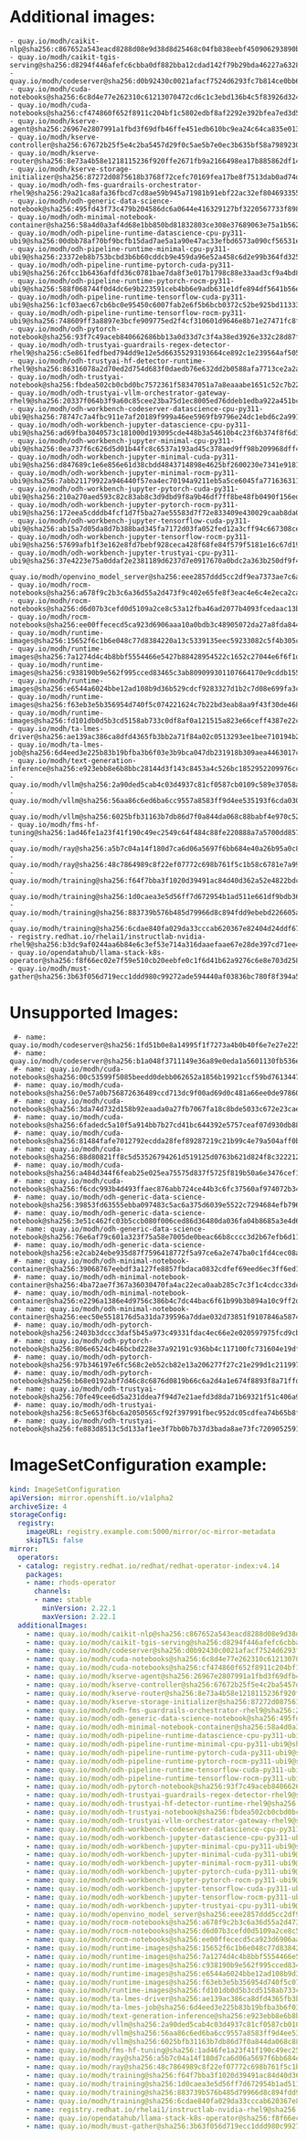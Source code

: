 # Additional images:
    - quay.io/modh/caikit-nlp@sha256:c867652a543eacd8288d08e9d38d8d25468c04fb838eebf450906293890b040d
    - quay.io/modh/caikit-tgis-serving@sha256:d8294f446afefc6cbba0df882bba12cdad142f79b29bda46227a6328128d7fb6
    - quay.io/modh/codeserver@sha256:d0b92430c0021afacf7524d6293fc7b814ce0bb64597d3295f1fdc0ef29c2e62
    - quay.io/modh/cuda-notebooks@sha256:6c8d4e77e262310c61213070472cd6c1c3ebd136b4c5f83926d32471985d7b5b
    - quay.io/modh/cuda-notebooks@sha256:cf474860f652f8911c204bf1c5802edbf8af2292e392bfea7ed3d51601907473
    - quay.io/modh/kserve-agent@sha256:26967e2807991a1fbd3f69dfb46ffe451edb610bc9ea24c64ca835e0135d5a96
    - quay.io/modh/kserve-controller@sha256:67672b25f5e4c2ba5457d29f0c5ae5b7e0ec3b635bf58a79892306ddda30ac2a
    - quay.io/modh/kserve-router@sha256:8e73a4b58e1218115236f920ffe2671fb9a2166498ea17b885862df142be9036
    - quay.io/modh/kserve-storage-initializer@sha256:87272d0875618b3768f72cefc70169fea17be8f7513dab0ad74dd6205d0ce3f8
    - quay.io/modh/odh-fms-guardrails-orchestrator-rhel9@sha256:29a21ca8afa36fbcd7cd8ae59b945a71981b91ebf22ac32ef804693355e36783
    - quay.io/modh/odh-generic-data-science-notebook@sha256:495fd43f73c479b204586dc6a0644e416329127bf3220567733f898d47348cd9
    - quay.io/modh/odh-minimal-notebook-container@sha256:58a4d0a3af4d68e1bb850bd81832803ce308e37689063e75a1b5622606d4c7a6
    - quay.io/modh/odh-pipeline-runtime-datascience-cpu-py311-ubi9@sha256:00dbb78af70bf9bcfb15dad7ae5a1a90e47ac33efbd6573a090cf56531e22ffb
    - quay.io/modh/odh-pipeline-runtime-minimal-cpu-py311-ubi9@sha256:23372eb8b753bcbd3b6b60cddcb9e459da96e52a458c6d2e99b364fd325478c1
    - quay.io/modh/odh-pipeline-runtime-pytorch-cuda-py311-ubi9@sha256:26fcc1b6436afdfd36c0781bae7da8f3e017b1798c88e33aad3cf9a4bd834528
    - quay.io/modh/odh-pipeline-runtime-pytorch-rocm-py311-ubi9@sha256:588f068744f0d4dc6e9b223591ceb4bb6e9adb631e1dfe894df5641b56e82b4b
    - quay.io/modh/odh-pipeline-runtime-tensorflow-cuda-py311-ubi9@sha256:1cf03aec67cb6bc0e95450c6007fab2e6f5b6bcb0372c52be925bd11333cc598
    - quay.io/modh/odh-pipeline-runtime-tensorflow-rocm-py311-ubi9@sha256:748609ff3a8897e3bcfe909775ed2f4cf310601d9646e8b71e27471fc8f58c9c
    - quay.io/modh/odh-pytorch-notebook@sha256:93f7c49aceb840662686bb13a0d33d7c3f4a38ed3926e332c28d87fa4ba6eae9
    - quay.io/modh/odh-trustyai-guardrails-regex-detector-rhel9@sha256:c5e861fedfbed794dd9e12e5d66355293193664ce892c1e239564af5050ad3d9
    - quay.io/modh/odh-trustyai-hf-detector-runtime-rhel9@sha256:86316078a2d70ed2d754d683f0daedb76e632dd2b0588afa7713ce2a2a593e2f
    - quay.io/modh/odh-trustyai-notebook@sha256:fbdea502cb0cbd0bc7572361f58347051a7a8eaaabe1651c52c7b22983a019cc
    - quay.io/modh/odh-trustyai-vllm-orchestrator-gateway-rhel9@sha256:20337f064b3f9a60c85cee23ba75d1ec8005ed76ddeb1edba922a451bc47b7d7
    - quay.io/modh/odh-workbench-codeserver-datascience-cpu-py311-ubi9@sha256:78747c7a4fbc911e7af20189f999a46ee5969fb9796e24dc1ebd6c2a9918182d
    - quay.io/modh/odh-workbench-jupyter-datascience-cpu-py311-ubi9@sha256:ad69fba3040573c181000d193095cde448b3a54610b4c23f6b374f8f6d33b632
    - quay.io/modh/odh-workbench-jupyter-minimal-cpu-py311-ubi9@sha256:0ea737f6c626d5d01b44fc8c6537a193ad45c378aed9ff98b209968dff418075
    - quay.io/modh/odh-workbench-jupyter-minimal-cuda-py311-ubi9@sha256:d847689c1e6e856e61d38cbdd4843714898e4625bf2600230e7341e9181f5cc9
    - quay.io/modh/odh-workbench-jupyter-minimal-rocm-py311-ubi9@sha256:7abb21179922a946440f57ea4ec70194a9211eb5a5ce6045fa77163631140c44
    - quay.io/modh/odh-workbench-jupyter-pytorch-cuda-py311-ubi9@sha256:210a270aed593c82c83ab8c3d9dbd9f8a9b46df7ff8be48fb0490f156ed06dca
    - quay.io/modh/odh-workbench-jupyter-pytorch-rocm-py311-ubi9@sha256:172eea5cdddb4fcf1d7f5ba27ae55583d7f72e833409e430029caab8da0e4666
    - quay.io/modh/odh-workbench-jupyter-tensorflow-cuda-py311-ubi9@sha256:ab15a7d05da8d7b388bad345fa7172d03fa052fed12a3cff94c667308cea0845
    - quay.io/modh/odh-workbench-jupyter-tensorflow-rocm-py311-ubi9@sha256:57699afb1f3e162e8fd7bebf928ceca428f68fe84f579f5181e16c67d19ce156
    - quay.io/modh/odh-workbench-jupyter-trustyai-cpu-py311-ubi9@sha256:37e4223e75a0ddaf2e2381189d6237d7e0917670a0bdc2a363b250df9f40be5d
    - quay.io/modh/openvino_model_server@sha256:eee2857ddd5cc2df9ea7373ae7c6ae814d77bd631db5c52b91edad18ac6c73c8
    - quay.io/modh/rocm-notebooks@sha256:a678f9c2b3c6a36d55a2d473f9c402e65fe8f3eac4e6c4e2eca2caf64f925087
    - quay.io/modh/rocm-notebooks@sha256:d6d07b3cefd0d5109a2ce8c53a12fba46ad2077b4093fcedaac13b8d2a1ab783
    - quay.io/modh/rocm-notebooks@sha256:ee00ffececd5ca923d6906aaa10a0bdb3c48905072da27a8fda84464d430e0ef
    - quay.io/modh/runtime-images@sha256:15652f6c1b6e048c77d8384220a13c5339135eec59233082c5f4b305ce5ffb01
    - quay.io/modh/runtime-images@sha256:7a1274d4c4b8bbf5554466e5427b88428954522c1652c27044e6f6f1d87b85fd
    - quay.io/modh/runtime-images@sha256:c938190b9e562f995cced83465c3ab809099301107664170e9cddb1554c9912c
    - quay.io/modh/runtime-images@sha256:e6544a6024bbe12ad108b9d36b529cdcf9283327d1b2c7d08e699fa3cb22392c
    - quay.io/modh/runtime-images@sha256:f63eb3e5b356954d740f5c074221624c7b22bd3eab8aa9f43f30de468e22a0d2
    - quay.io/modh/runtime-images@sha256:fd101db0d5b3cd5158ab733c0df8af0a121515a823e66ceff4387e22c29dbe92
    - quay.io/modh/ta-lmes-driver@sha256:ae139ac386ca8dfd4365fb3bb2a71f84a02c0513293ee1bee710194b220327cb
    - quay.io/modh/ta-lmes-job@sha256:6d4eed3e225b83b19bfba3b6f03e3b9bca047db231918b309aea4463017c0873
    - quay.io/modh/text-generation-inference@sha256:e923ebb8e6b8bbc28144d3f143c8453a4c526bc1852952209976cc27a311883b
    - quay.io/modh/vllm@sha256:2a90ded5cab4c03d4937c81cf0587cb0109c589e37058a50099139ab62a0666c
    - quay.io/modh/vllm@sha256:56aa86c6ed6ba6cc9557a8583ff9d4ee535193f6cda030bd1268064bc70120e3
    - quay.io/modh/vllm@sha256:6025bfb31163b7db86d7f0a844da068c88babf4e970c5244492e82bdbaf8dcbe
    - quay.io/modh/fms-hf-tuning@sha256:1ad46fe1a23f41f190c49ec2549c64f484c88fe220888a7a5700dd857ca243cc
    - quay.io/modh/ray@sha256:a5b7c04a14f180d7ca6d06a5697f6bb684e40a26b95a0c872cac23b552741707
    - quay.io/modh/ray@sha256:48c7864989c8f22ef07772c698b761f5c1b58c6781e7a99518204d521bf56a4c
    - quay.io/modh/training@sha256:f64f7bba3f1020d39491ac84d40d362a52e4822bdc11a33cfff021178b7c4097
    - quay.io/modh/training@sha256:1d0caea3e5d56ff7d672954b1ad511e661df9bdb364d56879961169a4ca8dae0
    - quay.io/modh/training@sha256:883739b576b485d79966d8c894fdd9ebebd226605a2abe8b33593ca67c87a394
    - quay.io/modh/training@sha256:6cdae840fa029da33cccab620367e82404d24ddf67762eb4537a9bffe1af306d
    - registry.redhat.io/rhelai1/instructlab-nvidia-rhel9@sha256:b3dc9af0244aa6b84e6c3ef53e714a316daaefaae67e28de397cd71ee4b2ac7e
    - quay.io/opendatahub/llama-stack-k8s-operator@sha256:f8f66ec02e7f59e510cb20eebfe0c1f6d41b62a9276c6e8e703d258f93d49119
    - quay.io/modh/must-gather@sha256:3b63f056d719ecc1ddd980c99272ade594440af03836bc780f8f394a56010d43


# Unsupported Images:
     #- name: quay.io/modh/codeserver@sha256:1fd51b0e8a14995f1f7273a4b0b40f6e7e27e225ab179959747846e54079d61e
     #- name: quay.io/modh/codeserver@sha256:b1a048f3711149e36a89e0eda1a5601130fb536ecc0aabae42ab6e4d26977354
     #- name: quay.io/modh/cuda-notebooks@sha256:00c53599f5085beedd0debb062652a1856b19921ccf59bd76134471d24c3fa7d
     #- name: quay.io/modh/cuda-notebooks@sha256:0e57a0b756872636489ccd713dc9f00ad69d0c481a66ee0de97860f13b4fedcd
     #- name: quay.io/modh/cuda-notebooks@sha256:3da74d732d158b92eaada0a27fb7067fa18c8bde5033c672e23caed0f21d6481
     #- name: quay.io/modh/cuda-notebooks@sha256:6fadedc5a10f5a914bb7b27cd41bc644392e5757ceaf07d930db884112054265
     #- name: quay.io/modh/cuda-notebooks@sha256:81484fafe7012792ecdda28fef89287219c21b99c4e79a504aff0b265d94b429
     #- name: quay.io/modh/cuda-notebooks@sha256:88d80821ff8c5d53526794261d519125d0763b621d824f8c3222127dab7b6cc8
     #- name: quay.io/modh/cuda-notebooks@sha256:a484d344f6feab25e025ea75575d837f5725f819b50a6e3476cef1f9925c07a5
     #- name: quay.io/modh/cuda-notebooks@sha256:f6cdc993b4d493ffaec876abb724ce44b3c6fc37560af974072b346e45ac1a3b
     #- name: quay.io/modh/odh-generic-data-science-notebook@sha256:39853fd63555ebba097483c5ac6a375d6039e5522c7294684efb7966ba4bc693
     #- name: quay.io/modh/odh-generic-data-science-notebook@sha256:3e51c462fc03b5ccb080f006ced86d36480da036fa04b8685a3e4d6d51a817ba
     #- name: quay.io/modh/odh-generic-data-science-notebook@sha256:76e6af79c601a323f75a58e7005de0beac66b8cccc3d2b67efb6d11d85f0cfa1
     #- name: quay.io/modh/odh-generic-data-science-notebook@sha256:e2cab24ebe935d87f7596418772f5a97ce6a2e747ba0c1fd4cec08a728e99403
     #- name: quay.io/modh/odh-minimal-notebook-container@sha256:39068767eebdf3a127fe8857fbdaca0832cdfef69eed6ec3ff6ed1858029420f
     #- name: quay.io/modh/odh-minimal-notebook-container@sha256:4ba72ae7f367a36030470fa4ac22eca0aab285c7c3f1c4cdcc33dc07aa522143
     #- name: quay.io/modh/odh-minimal-notebook-container@sha256:e2296a1386e4d9756c386b4c7dc44bac6f61b99b3b894a10c9ff2d8d5602ca4e
     #- name: quay.io/modh/odh-minimal-notebook-container@sha256:eec50e5518176d5a31da739596a7ddae032d73851f9107846a587442ebd10a82
     #- name: quay.io/modh/odh-pytorch-notebook@sha256:2403b3dccc3daf5b45a973c49331fdac4ec66e2e020597975fcd9cb4a625099b
     #- name: quay.io/modh/odh-pytorch-notebook@sha256:806e6524cb46bcbd228e37a92191c936bb4c117100fc731604e19df80286b19d
     #- name: quay.io/modh/odh-pytorch-notebook@sha256:97b346197e6fc568c2eb52cb82e13a206277f27c21e299d1c211997f140f638b
     #- name: quay.io/modh/odh-pytorch-notebook@sha256:b68e0192abf7d46c8c6876d0819b66c6a2d4a1e674f8893f8a71ffdcba96866c
     #- name: quay.io/modh/odh-trustyai-notebook@sha256:70fe49cee6d5a231ddea7f94d7e21aefd3d8da71b69321f51c406a92173d3334
     #- name: quay.io/modh/odh-trustyai-notebook@sha256:8c5e653f6bc6a2050565cf92f397991fbec952dc05cdfea74b65b8fd3047c9d4
     #- name: quay.io/modh/odh-trustyai-notebook@sha256:fe883d8513c5d133af1ee3f7bb0b7b37d3bada8ae73fc7209052591d4be681c0
# ImageSetConfiguration example:
```yaml
kind: ImageSetConfiguration
apiVersion: mirror.openshift.io/v1alpha2
archiveSize: 4
storageConfig:
  registry: 
    imageURL: registry.example.com:5000/mirror/oc-mirror-metadata
    skipTLS: false                       
mirror:
  operators:
  - catalog: registry.redhat.io/redhat/redhat-operator-index:v4.14
    packages:
    - name: rhods-operator
      channels:
      - name: stable
        minVersion: 2.22.1
        maxVersion: 2.22.1
  additionalImages:   
    - name: quay.io/modh/caikit-nlp@sha256:c867652a543eacd8288d08e9d38d8d25468c04fb838eebf450906293890b040d
    - name: quay.io/modh/caikit-tgis-serving@sha256:d8294f446afefc6cbba0df882bba12cdad142f79b29bda46227a6328128d7fb6
    - name: quay.io/modh/codeserver@sha256:d0b92430c0021afacf7524d6293fc7b814ce0bb64597d3295f1fdc0ef29c2e62
    - name: quay.io/modh/cuda-notebooks@sha256:6c8d4e77e262310c61213070472cd6c1c3ebd136b4c5f83926d32471985d7b5b
    - name: quay.io/modh/cuda-notebooks@sha256:cf474860f652f8911c204bf1c5802edbf8af2292e392bfea7ed3d51601907473
    - name: quay.io/modh/kserve-agent@sha256:26967e2807991a1fbd3f69dfb46ffe451edb610bc9ea24c64ca835e0135d5a96
    - name: quay.io/modh/kserve-controller@sha256:67672b25f5e4c2ba5457d29f0c5ae5b7e0ec3b635bf58a79892306ddda30ac2a
    - name: quay.io/modh/kserve-router@sha256:8e73a4b58e1218115236f920ffe2671fb9a2166498ea17b885862df142be9036
    - name: quay.io/modh/kserve-storage-initializer@sha256:87272d0875618b3768f72cefc70169fea17be8f7513dab0ad74dd6205d0ce3f8
    - name: quay.io/modh/odh-fms-guardrails-orchestrator-rhel9@sha256:29a21ca8afa36fbcd7cd8ae59b945a71981b91ebf22ac32ef804693355e36783
    - name: quay.io/modh/odh-generic-data-science-notebook@sha256:495fd43f73c479b204586dc6a0644e416329127bf3220567733f898d47348cd9
    - name: quay.io/modh/odh-minimal-notebook-container@sha256:58a4d0a3af4d68e1bb850bd81832803ce308e37689063e75a1b5622606d4c7a6
    - name: quay.io/modh/odh-pipeline-runtime-datascience-cpu-py311-ubi9@sha256:00dbb78af70bf9bcfb15dad7ae5a1a90e47ac33efbd6573a090cf56531e22ffb
    - name: quay.io/modh/odh-pipeline-runtime-minimal-cpu-py311-ubi9@sha256:23372eb8b753bcbd3b6b60cddcb9e459da96e52a458c6d2e99b364fd325478c1
    - name: quay.io/modh/odh-pipeline-runtime-pytorch-cuda-py311-ubi9@sha256:26fcc1b6436afdfd36c0781bae7da8f3e017b1798c88e33aad3cf9a4bd834528
    - name: quay.io/modh/odh-pipeline-runtime-pytorch-rocm-py311-ubi9@sha256:588f068744f0d4dc6e9b223591ceb4bb6e9adb631e1dfe894df5641b56e82b4b
    - name: quay.io/modh/odh-pipeline-runtime-tensorflow-cuda-py311-ubi9@sha256:1cf03aec67cb6bc0e95450c6007fab2e6f5b6bcb0372c52be925bd11333cc598
    - name: quay.io/modh/odh-pipeline-runtime-tensorflow-rocm-py311-ubi9@sha256:748609ff3a8897e3bcfe909775ed2f4cf310601d9646e8b71e27471fc8f58c9c
    - name: quay.io/modh/odh-pytorch-notebook@sha256:93f7c49aceb840662686bb13a0d33d7c3f4a38ed3926e332c28d87fa4ba6eae9
    - name: quay.io/modh/odh-trustyai-guardrails-regex-detector-rhel9@sha256:c5e861fedfbed794dd9e12e5d66355293193664ce892c1e239564af5050ad3d9
    - name: quay.io/modh/odh-trustyai-hf-detector-runtime-rhel9@sha256:86316078a2d70ed2d754d683f0daedb76e632dd2b0588afa7713ce2a2a593e2f
    - name: quay.io/modh/odh-trustyai-notebook@sha256:fbdea502cb0cbd0bc7572361f58347051a7a8eaaabe1651c52c7b22983a019cc
    - name: quay.io/modh/odh-trustyai-vllm-orchestrator-gateway-rhel9@sha256:20337f064b3f9a60c85cee23ba75d1ec8005ed76ddeb1edba922a451bc47b7d7
    - name: quay.io/modh/odh-workbench-codeserver-datascience-cpu-py311-ubi9@sha256:78747c7a4fbc911e7af20189f999a46ee5969fb9796e24dc1ebd6c2a9918182d
    - name: quay.io/modh/odh-workbench-jupyter-datascience-cpu-py311-ubi9@sha256:ad69fba3040573c181000d193095cde448b3a54610b4c23f6b374f8f6d33b632
    - name: quay.io/modh/odh-workbench-jupyter-minimal-cpu-py311-ubi9@sha256:0ea737f6c626d5d01b44fc8c6537a193ad45c378aed9ff98b209968dff418075
    - name: quay.io/modh/odh-workbench-jupyter-minimal-cuda-py311-ubi9@sha256:d847689c1e6e856e61d38cbdd4843714898e4625bf2600230e7341e9181f5cc9
    - name: quay.io/modh/odh-workbench-jupyter-minimal-rocm-py311-ubi9@sha256:7abb21179922a946440f57ea4ec70194a9211eb5a5ce6045fa77163631140c44
    - name: quay.io/modh/odh-workbench-jupyter-pytorch-cuda-py311-ubi9@sha256:210a270aed593c82c83ab8c3d9dbd9f8a9b46df7ff8be48fb0490f156ed06dca
    - name: quay.io/modh/odh-workbench-jupyter-pytorch-rocm-py311-ubi9@sha256:172eea5cdddb4fcf1d7f5ba27ae55583d7f72e833409e430029caab8da0e4666
    - name: quay.io/modh/odh-workbench-jupyter-tensorflow-cuda-py311-ubi9@sha256:ab15a7d05da8d7b388bad345fa7172d03fa052fed12a3cff94c667308cea0845
    - name: quay.io/modh/odh-workbench-jupyter-tensorflow-rocm-py311-ubi9@sha256:57699afb1f3e162e8fd7bebf928ceca428f68fe84f579f5181e16c67d19ce156
    - name: quay.io/modh/odh-workbench-jupyter-trustyai-cpu-py311-ubi9@sha256:37e4223e75a0ddaf2e2381189d6237d7e0917670a0bdc2a363b250df9f40be5d
    - name: quay.io/modh/openvino_model_server@sha256:eee2857ddd5cc2df9ea7373ae7c6ae814d77bd631db5c52b91edad18ac6c73c8
    - name: quay.io/modh/rocm-notebooks@sha256:a678f9c2b3c6a36d55a2d473f9c402e65fe8f3eac4e6c4e2eca2caf64f925087
    - name: quay.io/modh/rocm-notebooks@sha256:d6d07b3cefd0d5109a2ce8c53a12fba46ad2077b4093fcedaac13b8d2a1ab783
    - name: quay.io/modh/rocm-notebooks@sha256:ee00ffececd5ca923d6906aaa10a0bdb3c48905072da27a8fda84464d430e0ef
    - name: quay.io/modh/runtime-images@sha256:15652f6c1b6e048c77d8384220a13c5339135eec59233082c5f4b305ce5ffb01
    - name: quay.io/modh/runtime-images@sha256:7a1274d4c4b8bbf5554466e5427b88428954522c1652c27044e6f6f1d87b85fd
    - name: quay.io/modh/runtime-images@sha256:c938190b9e562f995cced83465c3ab809099301107664170e9cddb1554c9912c
    - name: quay.io/modh/runtime-images@sha256:e6544a6024bbe12ad108b9d36b529cdcf9283327d1b2c7d08e699fa3cb22392c
    - name: quay.io/modh/runtime-images@sha256:f63eb3e5b356954d740f5c074221624c7b22bd3eab8aa9f43f30de468e22a0d2
    - name: quay.io/modh/runtime-images@sha256:fd101db0d5b3cd5158ab733c0df8af0a121515a823e66ceff4387e22c29dbe92
    - name: quay.io/modh/ta-lmes-driver@sha256:ae139ac386ca8dfd4365fb3bb2a71f84a02c0513293ee1bee710194b220327cb
    - name: quay.io/modh/ta-lmes-job@sha256:6d4eed3e225b83b19bfba3b6f03e3b9bca047db231918b309aea4463017c0873
    - name: quay.io/modh/text-generation-inference@sha256:e923ebb8e6b8bbc28144d3f143c8453a4c526bc1852952209976cc27a311883b
    - name: quay.io/modh/vllm@sha256:2a90ded5cab4c03d4937c81cf0587cb0109c589e37058a50099139ab62a0666c
    - name: quay.io/modh/vllm@sha256:56aa86c6ed6ba6cc9557a8583ff9d4ee535193f6cda030bd1268064bc70120e3
    - name: quay.io/modh/vllm@sha256:6025bfb31163b7db86d7f0a844da068c88babf4e970c5244492e82bdbaf8dcbe
    - name: quay.io/modh/fms-hf-tuning@sha256:1ad46fe1a23f41f190c49ec2549c64f484c88fe220888a7a5700dd857ca243cc
    - name: quay.io/modh/ray@sha256:a5b7c04a14f180d7ca6d06a5697f6bb684e40a26b95a0c872cac23b552741707
    - name: quay.io/modh/ray@sha256:48c7864989c8f22ef07772c698b761f5c1b58c6781e7a99518204d521bf56a4c
    - name: quay.io/modh/training@sha256:f64f7bba3f1020d39491ac84d40d362a52e4822bdc11a33cfff021178b7c4097
    - name: quay.io/modh/training@sha256:1d0caea3e5d56ff7d672954b1ad511e661df9bdb364d56879961169a4ca8dae0
    - name: quay.io/modh/training@sha256:883739b576b485d79966d8c894fdd9ebebd226605a2abe8b33593ca67c87a394
    - name: quay.io/modh/training@sha256:6cdae840fa029da33cccab620367e82404d24ddf67762eb4537a9bffe1af306d
    - name: registry.redhat.io/rhelai1/instructlab-nvidia-rhel9@sha256:b3dc9af0244aa6b84e6c3ef53e714a316daaefaae67e28de397cd71ee4b2ac7e
    - name: quay.io/opendatahub/llama-stack-k8s-operator@sha256:f8f66ec02e7f59e510cb20eebfe0c1f6d41b62a9276c6e8e703d258f93d49119
    - name: quay.io/modh/must-gather@sha256:3b63f056d719ecc1ddd980c99272ade594440af03836bc780f8f394a56010d43



```
